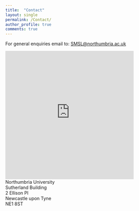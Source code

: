 ```yaml
---
title:  "Contact"
layout: single
permalink: /Contact/
author_profile: true
comments: true
---
```

For general enquiries email to:
<a href = "mailto: SMSL@northumbria.ac.uk">SMSL@northumbria.ac.uk</a>

<!---
### Research Group Leadership

<a href = "mailto: ben.xu@northumbria.ac.uk">Prof Ben Xu</a> and <a href = "mailto: hamdi.torun@northumbria.ac.uk">Dr Hamdi Torun</a>
--->

<iframe src="https://www.google.com/maps/embed?pb=!1m18!1m12!1m3!1d2289.782890508836!2d-1.6093526839332823!3d54.97690645902953!2m3!1f0!2f0!3f0!3m2!1i1024!2i768!4f13.1!3m3!1m2!1s0x487e70e112c5e9f7%3A0x79a7c60c923dce07!2sNorthumbria%20University!5e0!3m2!1sen!2suk!4v1638624080926!5m2!1sen!2suk" width="400" height="400" style="border:0;" allowfullscreen="" loading="lazy"></iframe> <br>
Northumbria University<br>
Sutherland Building<br>
2 Ellison Pl<br>
Newcastle upon Tyne<br>
NE1 8ST

